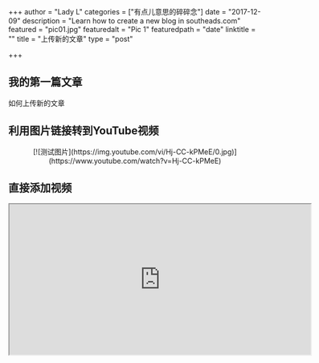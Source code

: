 +++
author = "Lady L"
categories = ["有点儿意思的碎碎念"]
date = "2017-12-09"
description = "Learn how to create a new blog in southeads.com"
featured = "pic01.jpg"
featuredalt = "Pic 1"
featuredpath = "date"
linktitle = ""
title = "上传新的文章"
type = "post"

+++

## 我的第一篇文章  
如何上传新的文章


## 利用图片链接转到YouTube视频  
<center>
[![测试图片](https://img.youtube.com/vi/Hj-CC-kPMeE/0.jpg)](https://www.youtube.com/watch?v=Hj-CC-kPMeE)
</center>

## 直接添加视频  

<div align="center">
    <iframe width="600" height="300"
        src="https://www.youtube.com/embed/OhlVBpEnjig">
    </iframe>
</div>  
